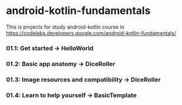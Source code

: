 # android-kotlin-fundamentals
This is projects for study android-kotlin course in https://codelabs.developers.google.com/android-kotlin-fundamentals/

### 01.1: Get started -> HelloWorld

### 01.2: Basic app anatomy -> DiceRoller

### 01.3: Image resources and compatibility -> DiceRoller

### 01.4: Learn to help yourself -> BasicTemplate
